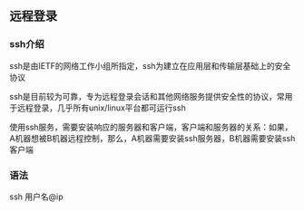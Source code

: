 ## 远程登录

### ssh介绍

ssh是由IETF的网络工作小组所指定，ssh为建立在应用层和传输层基础上的安全协议

ssh是目前较为可靠，专为远程登录会话和其他网络服务提供安全性的协议，常用于远程登录，几乎所有unix/linux平台都可运行ssh

使用ssh服务，需要安装响应的服务器和客户端，客户端和服务器的关系：如果，A机器想被B机器远程控制，那么，A机器需要安装ssh服务器，B机器需要安装ssh客户端

### 语法

ssh 用户名@ip